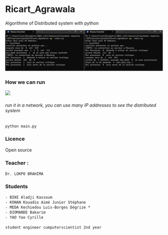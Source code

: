 # Ricart_Agrawala
Algorithme of Distributed system with python

![](./preview.png)


### How we can run

![](https://drive.google.com/file/d/1CcLGOxqD9jiW0DYr689nhIA1FHMxEeoN/view?usp=drive_link)
###### run it in a network, you can use many IP addresses to see the distributed system
``
python main.py
``



### Licence
Open source

### Teacher :
    Dr. LOKPO BRAHIMA

### Students
    - BINI Aladji Kassoum
    - KONAN Kouadio Aimé Junior Stéphane
    - MEDA Kechiedou Luis-Borges Dégrize *
    - DIOMANDE Bakarim
    - YAO Yao Cyrille
    
    student engineer cumputerscientist 2nd year 
